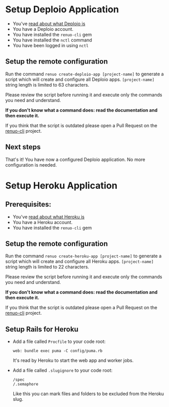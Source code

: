 # Setup Deploio Application

* You've [read about what Deploio is](https://docs.nine.ch/docs/deplo-io/getting-started-with-deploio)
* You have a Deploio account.
* You have installed the `renuo-cli` gem
* You have installed the `nctl` command
* You have been logged in using `nctl`

## Setup the remote configuration

Run the command `renuo create-deploio-app [project-name]` to generate a script which will create and configure all Deploio apps. `[project-name]` string length is limited to 63 characters.

Please review the script before running it and execute only the commands you need and understand.

**If you don't know what a command does: read the documentation and then execute it.**

If you think that the script is outdated please open a Pull Request on the [renuo-cli](https://github.com/renuo/renuo-cli) project.

## Next steps

That's it! You have now a configured Deploio application. No more configuration is needed.

# Setup Heroku Application

## Prerequisites:

* You've [read about what Heroku is](https://www.heroku.com/platform)
* You have a Heroku account.
* You have installed the `renuo-cli` gem

## Setup the remote configuration

Run the command `renuo create-heroku-app [project-name]` to generate a script which will create and configure all
Heroku apps. `[project-name]` string length is limited to 22 characters.

Please review the script before running it and execute only the commands you need and understand.

**If you don't know what a command does: read the documentation and then execute it.**

If you think that the script is outdated please open a
Pull Request on the [renuo-cli](https://github.com/renuo/renuo-cli) project.

## Setup Rails for Heroku

* Add a file called `Procfile` to your code root:

  ```
  web: bundle exec puma -C config/puma.rb
  ```

  It's read by Heroku to start the web app and worker jobs.

* Add a file called `.slugignore` to your code root:

  ```
  /spec
  /.semaphore
  ```

  Like this you can mark files and folders to be excluded from the Heroku slug.

